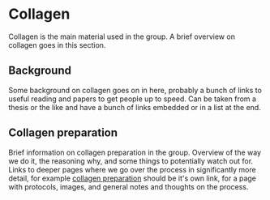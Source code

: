 <!-- TITLE: Collagen -->
<!-- SUBTITLE: A quick summary of Collagen -->

# Collagen
Collagen is the main material used in the group. A brief overview on collagen goes in this section.

## Background
Some background on collagen goes on in here, probably a bunch of links to useful reading and papers to get people up to speed. Can be taken from a thesis or the like and have a bunch of links embedded or in a list at the end.

## Collagen preparation
Brief information on collagen preparation in the group. Overview of the way we do it, the reasoning why, and some things to potentially watch out for. Links to deeper pages where we go over the process in significantly more detail, for example [collagen preparation](/home/collagen/processing) should be it's own link, for a page with protocols, images, and general notes and thoughts on the process.